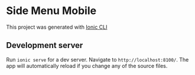 # Side Menu Mobile

This project was generated with [Ionic CLI](https://ionicframework.com/docs/intro/cli)

## Development server

Run `ionic serve` for a dev server. Navigate to `http://localhost:8100/`. The app will automatically reload if you change any of the source files.


